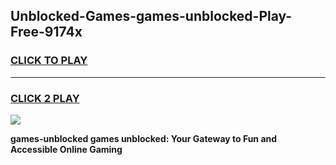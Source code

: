 
## Unblocked-Games-games-unblocked-Play-Free-9174x
<h3>
<a href="https://premium76.site?title=games-unblocked&ref=21A">CLICK TO PLAY</a></h3>
<hr>

<h3>
<a href="https://premium76.site?title=games-unblocked&ref=21A">CLICK 2 PLAY</a>
  
</h3>

<a href="https://premium76.site?title=games-unblocked&ref=21A"><img src="https://clearcache.store/games.png"></a>


**games-unblocked games unblocked: Your Gateway to Fun and Accessible Online Gaming**
